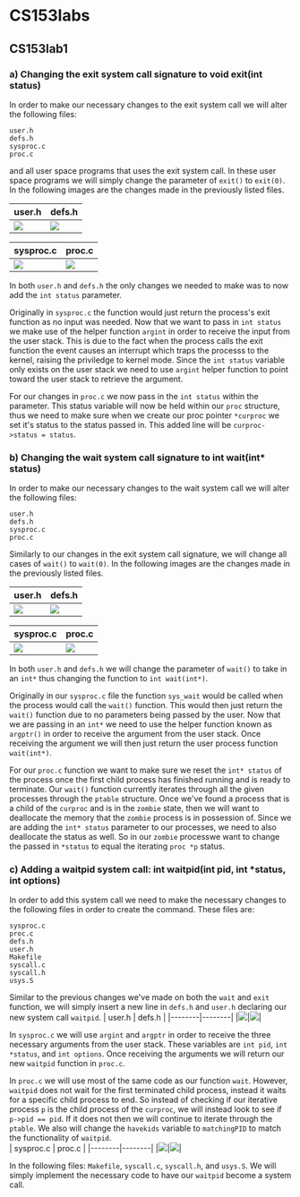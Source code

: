 # CS153labs
## CS153lab1
### a) Changing the exit system call signature to void exit(int status)

In order to make our necessary changes to the exit system call we will alter the following files: 
```
user.h 
defs.h
sysproc.c 
proc.c 
```
and all user space programs that uses the exit system call. In these user space programs we will simply change the parameter of `exit()` to `exit(0)`. In the following images are the changes made in the previously listed files.

| user.h | defs.h |
|--------|--------|
|<img src="https://github.com/MarcJimenez99/cs153labs/blob/master/cs153pictures/lab1/pic1.1.JPG">|<img src="https://github.com/MarcJimenez99/cs153labs/blob/master/cs153pictures/lab1/pic1.2.JPG">|

| sysproc.c | proc.c |
|-----------|--------|
|<img src="https://github.com/MarcJimenez99/cs153labs/blob/master/cs153pictures/lab1/pic1.3.JPG">|<img src="https://github.com/MarcJimenez99/cs153labs/blob/master/cs153pictures/lab1/pic1.4.JPG">|

In both `user.h` and `defs.h` the only changes we needed to make was to now add the `int status` parameter. 

Originally in `sysproc.c` the function would just return the process's exit function as no input was needed. Now that we want to pass in `int status` we make use of the helper function `argint` in order to receive the input from the user stack. This is due to the fact when the process calls the exit function the event causes an interrupt which traps the processs to the kernel, raising the priviledge to kernel mode. Since the `int status` variable only exists on the user stack we need to use `argint` helper function to point toward the user stack to retrieve the argument.

For our changes in `proc.c` we now pass in the `int status` within the parameter. This status variable will now be held within our `proc` structure, thus we need to make sure when we create our proc pointer `*curproc` we set it's status to the status passed in. This added line will be `curproc->status = status`. 

### b) Changing the wait system call signature to int wait(int* status)

In order to make our necessary changes to the wait system call we will alter the following files: 
```
user.h 
defs.h
sysproc.c 
proc.c 
```
Similarly to our changes in the exit system call signature, we will change all cases of `wait()` to `wait(0)`. In the following images are the changes made in the previously listed files.

| user.h | defs.h |
|--------|--------|
|<img src="https://github.com/MarcJimenez99/cs153labs/blob/master/cs153pictures/lab1/waituser.JPG">|<img src="https://github.com/MarcJimenez99/cs153labs/blob/master/cs153pictures/lab1/waitdefs.JPG">|

| sysproc.c | proc.c |
|-----------|--------|
|<img src="https://github.com/MarcJimenez99/cs153labs/blob/master/cs153pictures/lab1/waitsysproc.JPG">|<img src="https://github.com/MarcJimenez99/cs153labs/blob/master/cs153pictures/lab1/waitproc.JPG">|

In both `user.h` and `defs.h` we will change the parameter of `wait()` to take in an `int*` thus changing the function to `int wait(int*)`. 

Originally in our `sysproc.c` file the function `sys_wait` would be called when the process would call the `wait()` function. This would then just return the `wait()` function due to no parameters being passed by the user. Now that we are passing in an `int*` we need to use the helper function known as `argptr()` in order to receive the argument from the user stack. Once receiving the argument we will then just return the user process function `wait(int*)`.

For our `proc.c` function we want to make sure we reset the `int* status` of the process once the first child process has finished running and is ready to terminate. Our `wait()` function currently iterates through all the given processes through the `ptable` structure. Once we've found a process that is a child of the `curproc` and is in the `zombie` state, then we will want to deallocate the memory that the `zombie` process is in possession of. Since we are adding the `int* status` parameter to our processes, we need to also deallocate the status as well. So in our `zombie` processwe want to change the passed in `*status` to equal the iterating `proc *p` status. 

### c) Adding a waitpid system call: int waitpid(int pid, int *status, int options)

In order to add this system call we need to make the necessary changes to the following files in order to create the command. These files are:
```
sysproc.c
proc.c
defs.h
user.h
Makefile
syscall.c
syscall.h
usys.S
```
Similar to the previous changes we've made on both the `wait` and `exit` function, we will simply insert a new line in `defs.h` and `user.h` declaring our new system call `waitpid`. 
| user.h | defs.h |
|--------|--------|
|<img src="https://github.com/MarcJimenez99/cs153labs/blob/master/cs153pictures/lab1/waitpiduser.JPG">|<img src="https://github.com/MarcJimenez99/cs153labs/blob/master/cs153pictures/lab1/waitpiddefs.JPG">|

In `sysproc.c` we will use `argint` and `argptr` in order to receive the three necessary arguments from the user stack. These variables are `int pid`, `int *status`, and `int options`. Once receiving the arguments we will return our new `waitpid` function in `proc.c`. 

In `proc.c` we will use most of the same code as our function `wait`. However, `waitpid` does not wait for the first terminated child process, instead it waits for a specific child process to end. So instead of checking if our iterative process `p` is the child process of the `curproc`, we will instead look to see if `p->pid == pid`. If it does not then we will continue to iterate through the `ptable`. We also will change the `havekids` variable to `matchingPID` to match the functionality of `waitpid`.  
| sysproc.c | proc.c |
|--------|--------|
|<img src="https://github.com/MarcJimenez99/cs153labs/blob/master/cs153pictures/lab1/waitpidsysproc.JPG">|<img src="https://github.com/MarcJimenez99/cs153labs/blob/master/cs153pictures/lab1/waitpidproc.JPG">|

In the following files: `Makefile`, `syscall.c`, `syscall.h`, and `usys.S`. We will simply implement the necessary code to have our `waitpid` become a system call.

